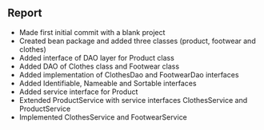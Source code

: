 ## Report

* Made first initial commit with a blank project
* Created bean package and added three classes (product, footwear and clothes)
* Added interface of DAO layer for Product class
* Added DAO of Clothes class and Footwear class
* Added implementation of ClothesDao and FootwearDao interfaces
* Added Identifiable, Nameable and Sortable interfaces
* Added service interface for Product
* Extended ProductService with service interfaces ClothesService and ProductService
* Implemented ClothesService and FootwearService